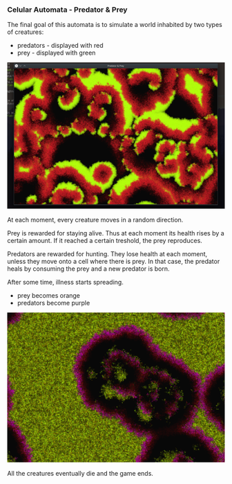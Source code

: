 ### Celular Automata - Predator & Prey

The final goal of this automata is to simulate a world inhabited by two types of creatures:
* predators - displayed with red
* prey - displayed with green

![Screenshot 1](./screeshots/ss1.png)

At each moment, every creature moves in a random direction.

Prey is rewarded for staying alive. Thus at each moment its health rises by a certain amount. If it reached a certain treshold, the prey reproduces.

Predators are rewarded for hunting. They lose health at each moment, unless they move onto a cell where there is prey. In that case, the predator heals by consuming the prey and a new predator is born.

After some time, illness starts spreading. 
* prey becomes orange
* predators become purple

![Screenshot 2](./screeshots/ss2.png)

All the creatures eventually die and the game ends.
